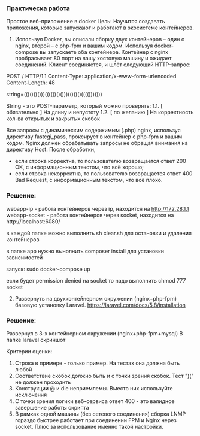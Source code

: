 ### Практическа работа

Простое веб-приложение в docker
Цель: Научится создавать приложения, которые запускают и работают в экосистеме контейнеров.
1. Используя Docker, вы описали сборку двух контейнеров – один с nginx, второй – с php-fpm и вашим кодом.
Используя docker-compose вы запускаете оба контейнера.
Контейнер с nginx пробрасывает 80 порт на вашу хостовую машину и ожидает соединений.
Клиент соединяется, и шлёт следующий HTTP-запрос:

POST / HTTP/1.1
Content-Type: application/x-www-form-urlencoded
Content-Length: 48

string=(()()()()))((((()()()))(()()()(((()))))))

String - это POST-параметр, который можно проверять:
1.1. [ обязательно ] На длину и непустоту
1.2. [ по желанию ] На корректность кол-ва открытых и закрытых скобок

Все запросы с динамическим содержимым (.php) nginx, используя директиву fastcgi_pass, проксирует в контейнер с php-fpm и вашим кодом.
Nginx должен обрабатывать запросы не обращая внимания на директиву Host. После обработки,
- если строка корректна, то пользователю возвращается ответ 200 OK, с информационным текстом, что всё хорошо;
- если строка некорректна, то пользователю возвращается ответ 400 Bad Request, с информационным текстом, что всё плохо.


### Решение:
webapp-ip - работа контейнеров через ip, находится на http://172.28.1.1
webapp-socket - работа контейнеров через socket, находится на http://localhost:6080/

в каждой папке можно выполнить sh clear.sh для остановки и удаления контейнеров

в папке app нужно вынолнить composer install для установки зависимостей

запуск: sudo docker-compose up

если будет permission denied на socket то надо выполнить chmod 777 socket



2. Развернуть на двухконтейнерном окружении (nginx+php-fpm) базовую установку Laravel.
https://laravel.com/docs/5.8/installation

### Решение:
Развернул в 3-х контейнерном окружении (nginx+php-fpm+mysql)
В папке laravel скриншот


Критерии оценки: 
1. Строка в примере - только пример. На тестах она должна быть любой
2. Соответствие скобок должно быть и с точки зрения скобок. Тест ")(" не должен проходить
3. Конструкции @ и die неприемлемы. Вместо них используйте исключения
4. С точки зрения логики веб-сервиса ответ 400 - это валидное завершение работы скрипта
5. В рамках одной машины (без сетевого соединения) сборка LNMP гораздо быстрее работает при соединении FPM и Nginx через socket. Плюс за использование именно такой настройки.
